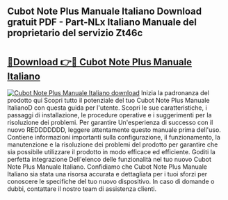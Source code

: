 ## Cubot Note Plus Manuale Italiano Download gratuit PDF - Part-NLx Italiano Manuale del proprietario del servizio Zt46c

# <h2><a href="http://df9e29.blite.top/?on=Cubot+Note+Plus+Manuale+Italiano">🔗Download 👉🔴 Cubot Note Plus Manuale Italiano</a></h2>

[![Cubot Note Plus Manuale Italiano download](https://i.imgur.com/lujVjoI.png)](http://df9e29.blite.top/?on=Cubot+Note+Plus+Manuale+Italiano)
Inizia la padronanza del prodotto qui Scopri tutto il potenziale del tuo Cubot Note Plus Manuale ItalianoD con questa guida per l'utente. Scopri le sue caratteristiche, i passaggi di installazione, le procedure operative e i suggerimenti per la risoluzione dei problemi. Per garantire Un'esperienza di successo con il nuovo REDDDDDDD, leggere attentamente questo manuale prima dell'uso. Contiene informazioni importanti sulla configurazione, il funzionamento, la manutenzione e la risoluzione dei problemi del prodotto per garantire che sia possibile utilizzare il prodotto in modo efficace ed efficiente. Goditi la perfetta integrazione Dell'elenco delle funzionalità nel tuo nuovo Cubot Note Plus Manuale Italiano. Confidiamo che Cubot Note Plus Manuale Italiano sia stata una risorsa accurata e dettagliata per i tuoi sforzi per conoscere le specifiche del tuo nuovo dispositivo. In caso di domande o dubbi, contattare il nostro team di assistenza clienti.
